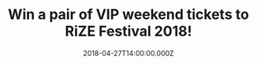 ---
campaign-uuid: "c-0ab912b2-7b7f-4724-bdb3-c56be8bcd579"
type: "Preview"
category: "Tickets"
date: "2018-04-27T14:00:00.000Z"
end-date: "2018-05-11T23:59:00.000Z"
disable-form: false
is_promoted: false
has_entry_page: true
title: "Win a pair of VIP weekend tickets to RiZE Festival 2018!"
competition-description: "<p>Get your festival mood ready because NME is running a\
  \ competition for one lucky winner and one guest to attend the brand new RiZE Festival\
  \ which will take place at the iconic Hylands Park in Chelmsford on Friday 17th\
  \ and Saturday 18th August 2018!</p> \r\n<p>If this sounds like the best plan of\
  \ your summer, click on the link for a chance to win!</p>"
hero-header: "Win a pair of VIP weekend tickets to RiZE Festival 2018!"
terms-confirmation: "N/A"
banner-img: "https://assets.expresslyapp.com/asset-b6222144-8707-4737-ac27-9fd9f09ad0c5.jpg"
logo-left-href: "https://rizefestival.co.uk/"
logo-left-image: "https://assets.expresslyapp.com/asset-9aae163b-5ea3-4bdb-b03e-d52b830e14cb.jpg"
logo-left-title: "RiZE"
bg-image-hero: "https://assets.expresslyapp.com/asset-956557a8-7175-4659-bdc2-21c8866c8a08.jpg"
bg-image-first: "https://assets.expresslyapp.com/asset-743ce874-4ba1-4631-9739-6f82e9080a56.jpg"
bg-image-second: "https://assets.expresslyapp.com/asset-aef2ee67-73dc-49c4-9b8f-3f0710f4be68.jpg"
bg-image-third: "https://assets.expresslyapp.com/asset-5119da3a-f6e0-4c37-bc88-d9afcae69977.jpg"
section1-content: "<p>Celebrating its very first year, RiZE Festival brings together\
  \ an exciting mix of the very best music from classic indie, pop, urban, dance and\
  \ new upcoming talent across four stages!</p>\r\n<p>Hylands Park has a history of\
  \ hosting world class events and this new local festival promises to bring an incredible\
  \ weekend of live music plus a huge hub of the best food and drink on the festival\
  \ circuit!</p>"
section2-content: "<p>The prize includes a pair of VIP weekend tickets so the winner\
  \ will have access to the VIP area which is the heart of the festival and the place\
  \ to be!</p> <p>Liam Gallagher & Stereophonics will be headlining and other artists\
  \ announced include Rag'n'Bone Man, Rita Ora, James Bay, Years & Years, Bastille,\
  \ Miles Kane and many more…</p>"
section3-content: "<p>A mini festival within the festival, access to the festival’\
  s VIP Area includes: Street Food Stalls where you can buy delicious food*, VIP Bar\
  \ selling wines, beers, spirits and cocktails*, Glitter Make-up Station*, Information\
  \ hub and Cloakroom*, Proper Toilets, Chill-out area with garden seating*, Exclusive\
  \ DJ sets (separate line-up confirmed closer to the show), VIP wristband... and\
  \ more!</p> \r\n<p>* Please note these items are at an additional Cost</p>\r\n<p>Wanna\
  \ be there now? Competition closes on Friday 11 May at 23:59 so complete the form\
  \ below for a chance to win a pair of VIP tickets and you could be singing along\
  \ with Liam Gallagher & many more at RiZE Festival next August!</p>"
entry-title: "Win a pair of VIP weekend tickets to RiZE Festival 2018!"
entry-content: "<p>Hurry up! Complete the form below before May 11th at 23:59 to be\
  \ in with a chance to rock out with RiZE Festival in Hylands Park next August!</p>"
has-winner: false
prize-description: "A pair of VIP weekend tickets to RiZE Festival"
prize-restrictions: "Winner is responsible for any transport costs to/from the event."
special-conditions: "* Please note these items are at an additional Cost:\r\nStreet\
  \ Food Stalls*\r\nVIP Bar*\r\nGlitter Make-up Station *\r\nInformation hub and Cloakroom*\r\
  \n\r\nAny travel expenses are not included."
---
